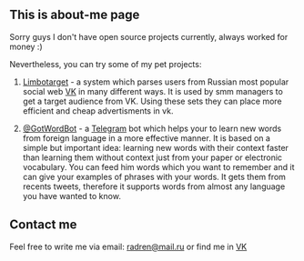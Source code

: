 ## This is about-me page

Sorry guys I don't have open source projects currently, always worked for money :)

Nevertheless, you can try some of my pet projects:

1. [Limbotarget](http://limbotarget.ru) - a system which parses users from Russian most popular social web [VK](http://vk.com) in many different ways. It is used by smm managers to get a target audience from VK. Using these sets they can place more efficient and cheap advertisments in vk.

2. [@GotWordBot](https://telegram.me/GotWordBot) - a [Telegram](https://telegram.org/) bot which helps your to learn new words from foreign language in a more effective manner. It is based on a simple but important idea: learning new words with their context faster than learning them without context just from your paper or electronic vocabulary. You can feed him words which you want to remember and it can give your examples of phrases with your words. It gets them from recents tweets, therefore it supports words from almost any language you have wanted to know.

## Contact me
Feel free to write me via email: radren@mail.ru or find me in [VK](https://vk.com/filchenkov_a_s)
